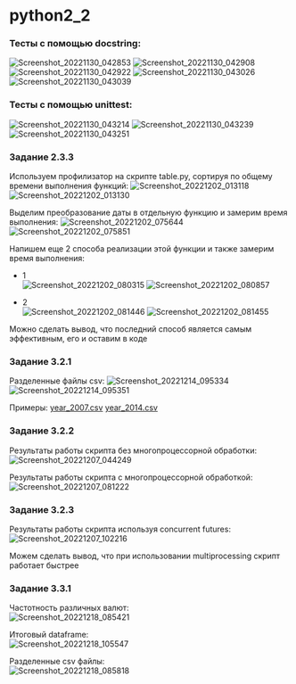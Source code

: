# python2_2

### Тесты с помощью docstring:
![Screenshot_20221130_042853](https://user-images.githubusercontent.com/51710201/204785008-02b672a3-7e9b-4170-abc5-39c299e875b3.png)
![Screenshot_20221130_042908](https://user-images.githubusercontent.com/51710201/204785015-ea99fe04-1da3-4350-b278-94fc58274c16.png)
![Screenshot_20221130_042922](https://user-images.githubusercontent.com/51710201/204785028-b51bc20a-823b-4a3e-97d4-6e6eec209064.png)
![Screenshot_20221130_043026](https://user-images.githubusercontent.com/51710201/204785040-131a8c1f-8baa-48c4-bfaa-f0ca92c36b0c.png)
![Screenshot_20221130_043039](https://user-images.githubusercontent.com/51710201/204785048-4fa2fd70-8c44-4541-bafc-c4711f5c3bf7.png)

### Тесты с помощью unittest:
![Screenshot_20221130_043214](https://user-images.githubusercontent.com/51710201/204785462-f2653ce6-56a7-4c46-8e89-352f4661ff83.png)
![Screenshot_20221130_043239](https://user-images.githubusercontent.com/51710201/204785470-34b85425-1d3d-489b-b791-aaa8478b6764.png)
![Screenshot_20221130_043251](https://user-images.githubusercontent.com/51710201/204785481-91cedb1e-bd56-4a81-9ead-8dfa2caedc24.png)


### Задание 2.3.3

Используем профилизатор на скрипте table.py, сортируя по общему времени выполнения функций:
![Screenshot_20221202_013118](https://user-images.githubusercontent.com/51710201/205325739-8709b4a1-fbc5-47a1-b4b9-3e5d4c783991.png)
![Screenshot_20221202_013130](https://user-images.githubusercontent.com/51710201/205325759-c1abaa13-ef4b-4248-8e65-b8b653b829ec.png)


Выделим преобразование даты в отдельную функцию и замерим время выполнения:
![Screenshot_20221202_075644](https://user-images.githubusercontent.com/51710201/205325814-f2c9a887-3dc5-4dd3-9857-0b41c34d449d.png)
![Screenshot_20221202_075851](https://user-images.githubusercontent.com/51710201/205325836-f407418a-e6ac-4b57-9484-ab41212f01a6.png)


Напишем еще 2 способа реализации этой функции и также замерим время выполнения:
- 1  
![Screenshot_20221202_080315](https://user-images.githubusercontent.com/51710201/205325878-2fc70ff5-f492-4d66-b3b0-b8e8d27ecaa6.png)
![Screenshot_20221202_080857](https://user-images.githubusercontent.com/51710201/205325885-52d63632-b652-4a15-b8e9-a7bc6c5407ca.png)

- 2   
![Screenshot_20221202_081446](https://user-images.githubusercontent.com/51710201/205325927-9dc49efe-a247-494a-80b7-09acc7ea94aa.png)
![Screenshot_20221202_081455](https://user-images.githubusercontent.com/51710201/205325951-3054d307-9678-4855-9ad6-790b185dba9d.png)

Можно сделать вывод, что последний способ является самым эффективным, его и оставим в коде

### Задание 3.2.1

Разделенные файлы csv:
![Screenshot_20221214_095334](https://user-images.githubusercontent.com/51710201/207509041-9f0d51a7-d588-4226-b884-3a30fdb61039.png)
![Screenshot_20221214_095351](https://user-images.githubusercontent.com/51710201/207509045-9f18aefd-2f09-4792-8ee3-689f5342962c.png)

Примеры:
[year_2007.csv](https://github.com/jurmaev/python2_2/files/10224387/year_2007.csv)
[year_2014.csv](https://github.com/jurmaev/python2_2/files/10224390/year_2014.csv)


### Задание 3.2.2

Результаты работы скрипта без многопроцессорной обработки:  
![Screenshot_20221207_044249](https://user-images.githubusercontent.com/51710201/206217220-a2a36138-f189-4185-be5f-220ce85b9d84.png)

Результаты работы скрипта с многопроцессорной обработкой:
![Screenshot_20221207_081222](https://user-images.githubusercontent.com/51710201/206217252-b25f8f70-588d-4c0d-a011-42e9645cc82c.png)


### Задание 3.2.3

Результаты работы скрипта используя concurrent futures: 
![Screenshot_20221207_102216](https://user-images.githubusercontent.com/51710201/206247933-fbf3ca93-bc35-4e39-a930-efc5d569df31.png)

Можем сделать вывод, что при использовании multiprocessing скрипт работает быстрее


### Задание 3.3.1

Частотность различных валют:  
![Screenshot_20221218_085421](https://user-images.githubusercontent.com/51710201/208307708-f57ec61a-2067-480a-bd87-68d841616ddf.png)

Итоговый dataframe:  
![Screenshot_20221218_105547](https://user-images.githubusercontent.com/51710201/208312111-d418d8a3-a14c-4e0d-81d4-baef0726de93.png)

Разделенные csv файлы:  
![Screenshot_20221218_085818](https://user-images.githubusercontent.com/51710201/208307715-aba1f1bd-3830-4e60-a23b-82ead97ae6a9.png)
